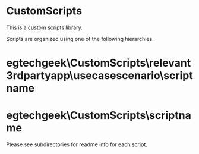 # CustomScripts

This is a custom scripts library. 

Scripts are organized using one of the following hierarchies: 

#	egtechgeek\CustomScripts\relevant3rdpartyapp\usecasescenario\scriptname
#	egtechgeek\CustomScripts\scriptname

Please see subdirectories for readme info for each script.
